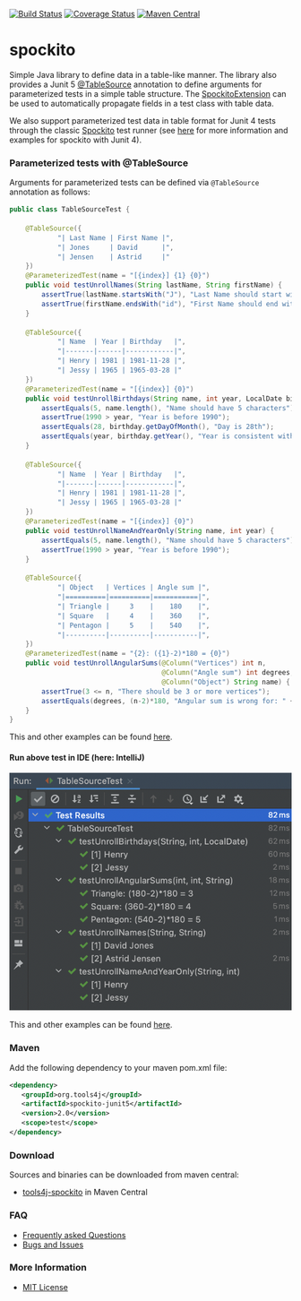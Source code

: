 [![Build Status](https://travis-ci.org/tools4j/spockito.svg?branch=master)](https://travis-ci.org/tools4j/spockito)
[![Coverage Status](https://coveralls.io/repos/github/tools4j/spockito/badge.svg?branch=master)](https://coveralls.io/github/tools4j/spockito?branch=master)
[![Maven Central](https://img.shields.io/maven-central/v/org.tools4j/tools4j-spockito.svg)](https://search.maven.org/search?q=spockito)

# spockito
Simple Java library to define data in a table-like manner.  The library also provides a Junit 5 
[@TableSource](https://github.com/tools4j/spockito/blob/master/spockito-junit5/src/main/java/org/tools4j/spockito/jupiter/TableSource.java)
annotation to define arguments for parameterized tests in a simple table structure.  The
[SpockitoExtension](https://github.com/tools4j/spockito/blob/master/spockito-junit5/src/main/java/org/tools4j/spockito/jupiter/SpockitoExtension.java)
can be used to automatically propagate fields in a test class with table data.  

We also support parameterized test data in table format for Junit 4 tests through the classic
[Spockito](https://github.com/tools4j/spockito/blob/master/spockito-junit4/src/main/java/org/tools4j/spockito/Spockito.java)
test runner (see [here](https://github.com/tools4j/spockito/blob/master/README-JUNIT4.md) for more information and 
examples for spockito with Junit 4).
 
### Parameterized tests with @TableSource

Arguments for parameterized tests can be defined via ``@TableSource`` annotation as follows:

```java
public class TableSourceTest {

    @TableSource({
            "| Last Name | First Name |",
            "| Jones     | David      |",
            "| Jensen    | Astrid     |"
    })
    @ParameterizedTest(name = "[{index}] {1} {0}")
    public void testUnrollNames(String lastName, String firstName) {
        assertTrue(lastName.startsWith("J"), "Last Name should start with J");
        assertTrue(firstName.endsWith("id"), "First Name should end with id");
    }

    @TableSource({
            "| Name  | Year | Birthday   |",
            "|-------|------|------------|",
            "| Henry | 1981 | 1981-11-28 |",
            "| Jessy | 1965 | 1965-03-28 |"
    })
    @ParameterizedTest(name = "[{index}] {0}")
    public void testUnrollBirthdays(String name, int year, LocalDate birthday) {
        assertEquals(5, name.length(), "Name should have 5 characters");
        assertTrue(1990 > year, "Year is before 1990");
        assertEquals(28, birthday.getDayOfMonth(), "Day is 28th");
        assertEquals(year, birthday.getYear(), "Year is consistent with birthday");
    }

    @TableSource({
            "| Name  | Year | Birthday   |",
            "|-------|------|------------|",
            "| Henry | 1981 | 1981-11-28 |",
            "| Jessy | 1965 | 1965-03-28 |"
    })
    @ParameterizedTest(name = "[{index}] {0}")
    public void testUnrollNameAndYearOnly(String name, int year) {
        assertEquals(5, name.length(), "Name should have 5 characters");
        assertTrue(1990 > year, "Year is before 1990");
    }

    @TableSource({
            "| Object   | Vertices | Angle sum |",
            "|==========|==========|===========|",
            "| Triangle |     3    |    180    |",
            "| Square   |     4    |    360    |",
            "| Pentagon |     5    |    540    |",
            "|----------|----------|-----------|",
    })
    @ParameterizedTest(name = "{2}: ({1}-2)*180 = {0}")
    public void testUnrollAngularSums(@Column("Vertices") int n,
                                      @Column("Angle sum") int degrees,
                                      @Column("Object") String name) {
        assertTrue(3 <= n, "There should be 3 or more vertices");
        assertEquals(degrees, (n-2)*180, "Angular sum is wrong for: " + name);
    }
}
```
This and other examples can be found [here](https://github.com/tools4j/spockito/blob/master/spockito-junit5/src/test/java/org/tools4j/spockito/jupiter).

#### Run above test in IDE (here: IntelliJ)
![spockito-junit5-idea-testrun.png](https://github.com/tools4j/spockito/blob/master/spockito-junit5-idea-testrun.png)

This and other examples can be found [here](https://github.com/tools4j/spockito/spockito-junit5/blob/master/src/test/java/org/tools4j/spockito/jupiter/).

### Maven
Add the following dependency to your maven pom.xml file:

 ```xml
 <dependency>
    <groupId>org.tools4j</groupId>
    <artifactId>spockito-junit5</artifactId>
    <version>2.0</version>
    <scope>test</scope>
</dependency>
```

### Download
Sources and binaries can be downloaded from maven central:
* [tools4j-spockito](https://search.maven.org/search?q=spockito) in Maven Central

### FAQ
* [Frequently asked Questions](https://github.com/tools4j/spockito/issues?q=label:question)
* [Bugs and Issues](https://github.com/tools4j/spockito/issues?q=label:bug)

### More Information
* [MIT License](https://github.com/tools4j/spockito/blob/master/LICENSE)
